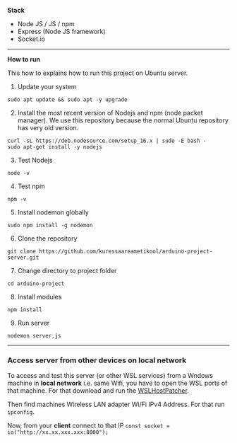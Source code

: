 **Stack**
- Node JS / JS / npm
- Express (Node JS framework)
- Socket.io

--------------------------------

**How to run**

This how to explains how to run this project on Ubuntu server.

1. Update your system
```
sudo apt update && sudo apt -y upgrade
```
2. Install the most recent version of Nodejs and npm (node packet manager). We use this repository because the normal Ubuntu repository has very old version.
```
curl -sL https://deb.nodesource.com/setup_16.x | sudo -E bash -
sudo apt-get install -y nodejs
```
3. Test Nodejs
```
node -v
```
4. Test npm
```
npm -v
```
5. Install nodemon globally
```
sudo npm install -g nodemon
```
6. Clone the repository
```
git clone https://github.com/kuressaareametikool/arduino-project-server.git
```
7. Change directory to project folder
```
cd arduino-project
```
8. Install modules
```
npm install
```
9. Run server
```
nodemon server.js
``` 

--------------------------------

### Access server from other devices on local network

To access and test this server (or other WSL services) from a Wndows machine in **local network** i.e. same Wifi, you have to open the WSL ports of that machine. For that download and run the [WSLHostPatcher](https://github.com/CzBiX/WSLHostPatcher/releases).

Then find machines Wireless LAN adapter Wi/Fi IPv4 Address. For that run ```ipconfig```. 

Now, from your **client** connect to that IP ```const socket = io("http://xx.xx.xxx.xxx:8000");```


